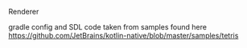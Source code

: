 Renderer

gradle config and SDL code taken from samples found here https://github.com/JetBrains/kotlin-native/blob/master/samples/tetris